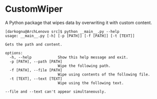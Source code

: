 # CustomWiper
A Python package that wipes data by overwriting it with custom content.

```console
[darkognu@ArchLenovo src]$ python __main__.py --help
usage: __main__.py [-h] [-p [PATH]] [-f [PATH]] [-t [TEXT]]

Gets the path and content.

options:
  -h, --help            Show this help message and exit.
  -p [PATH], --path [PATH]
                        Wipe the following path.
  -f [PATH], --file [PATH]
                        Wipe using contents of the following file.
  -t [TEXT], --text [TEXT]
                        Wipe using the following text.

--file and --text can't appear simultaneously.
```
